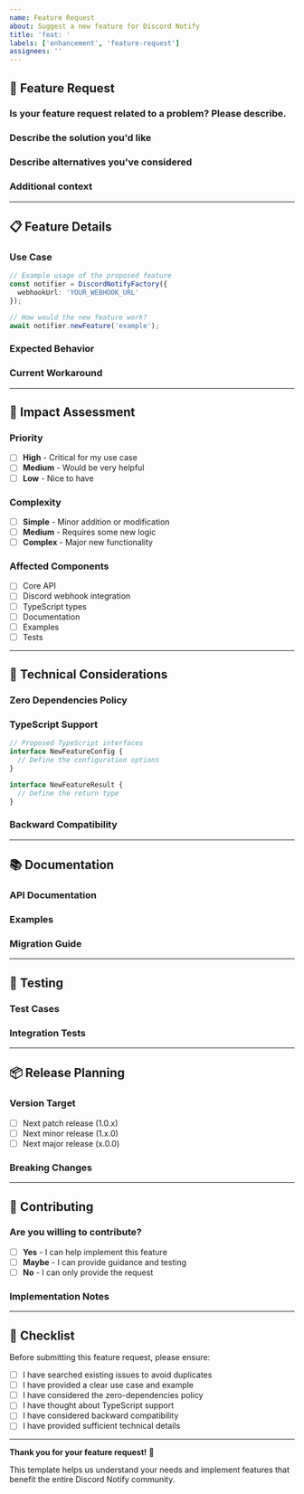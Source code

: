 ```yaml
---
name: Feature Request
about: Suggest a new feature for Discord Notify
title: 'feat: '
labels: ['enhancement', 'feature-request']
assignees: ''
---
```


## 🚀 Feature Request

### Is your feature request related to a problem? Please describe.
<!-- A clear and concise description of what the problem is. Ex. I'm always frustrated when [...] -->

### Describe the solution you'd like
<!-- A clear and concise description of what you want to happen. -->

### Describe alternatives you've considered
<!-- A clear and concise description of any alternative solutions or features you've considered. -->

### Additional context
<!-- Add any other context or screenshots about the feature request here. -->

---

## 📋 Feature Details

### Use Case
<!-- How would this feature be used? Provide a specific example. -->

```typescript
// Example usage of the proposed feature
const notifier = DiscordNotifyFactory({
  webhookUrl: 'YOUR_WEBHOOK_URL'
});

// How would the new feature work?
await notifier.newFeature('example');
```

### Expected Behavior
<!-- What should happen when this feature is implemented? -->

### Current Workaround
<!-- How do you currently achieve this functionality? -->

---

## 🎯 Impact Assessment

### Priority
- [ ] **High** - Critical for my use case
- [ ] **Medium** - Would be very helpful
- [ ] **Low** - Nice to have

### Complexity
- [ ] **Simple** - Minor addition or modification
- [ ] **Medium** - Requires some new logic
- [ ] **Complex** - Major new functionality

### Affected Components
<!-- Which parts of the codebase would this feature affect? -->
- [ ] Core API
- [ ] Discord webhook integration
- [ ] TypeScript types
- [ ] Documentation
- [ ] Examples
- [ ] Tests

---

## 🔧 Technical Considerations

### Zero Dependencies Policy
<!-- Remember: Discord Notify maintains zero external dependencies. How can this feature be implemented using only native Node.js APIs? -->

### TypeScript Support
<!-- How should this feature be typed? Provide interface examples if applicable. -->

```typescript
// Proposed TypeScript interfaces
interface NewFeatureConfig {
  // Define the configuration options
}

interface NewFeatureResult {
  // Define the return type
}
```

### Backward Compatibility
<!-- Will this feature break existing code? If so, how should we handle the migration? -->

---

## 📚 Documentation

### API Documentation
<!-- How should this feature be documented in the API reference? -->

### Examples
<!-- What examples should be included in the documentation? -->

### Migration Guide
<!-- If this replaces existing functionality, what migration steps are needed? -->

---

## 🧪 Testing

### Test Cases
<!-- What test cases should be written for this feature? -->

### Integration Tests
<!-- How should this be tested with Discord's API? -->

---

## 📦 Release Planning

### Version Target
<!-- Which version should this feature be included in? -->
- [ ] Next patch release (1.0.x)
- [ ] Next minor release (1.x.0)
- [ ] Next major release (x.0.0)

### Breaking Changes
<!-- Does this feature introduce breaking changes? If so, describe them. -->

---

## 🤝 Contributing

### Are you willing to contribute?
- [ ] **Yes** - I can help implement this feature
- [ ] **Maybe** - I can provide guidance and testing
- [ ] **No** - I can only provide the request

### Implementation Notes
<!-- If you're willing to contribute, provide any implementation notes or approach suggestions. -->

---

## 📝 Checklist

Before submitting this feature request, please ensure:

- [ ] I have searched existing issues to avoid duplicates
- [ ] I have provided a clear use case and example
- [ ] I have considered the zero-dependencies policy
- [ ] I have thought about TypeScript support
- [ ] I have considered backward compatibility
- [ ] I have provided sufficient technical details

---

**Thank you for your feature request!** 🎉

This template helps us understand your needs and implement features that benefit the entire Discord Notify community. 